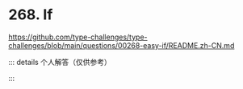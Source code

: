 # 268. If

https://github.com/type-challenges/type-challenges/blob/main/questions/00268-easy-if/README.zh-CN.md

::: details 个人解答（仅供参考）
<!--@include: ./solution.md-->
:::